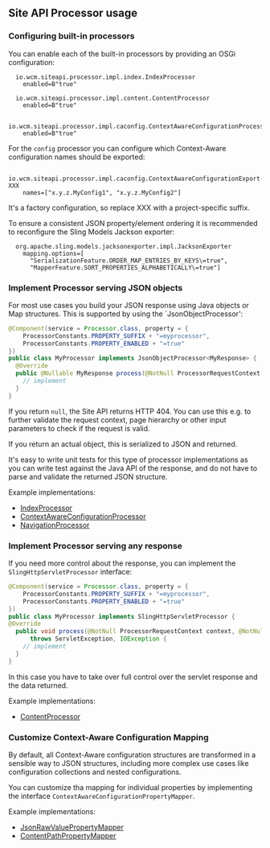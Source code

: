 ## Site API Processor usage

### Configuring built-in processors

You can enable each of the built-in processors by providing an OSGi configuration:

```
  io.wcm.siteapi.processor.impl.index.IndexProcessor
    enabled=B"true"

  io.wcm.siteapi.processor.impl.content.ContentProcessor
    enabled=B"true"

  io.wcm.siteapi.processor.impl.caconfig.ContextAwareConfigurationProcessor
    enabled=B"true"
```

For the `config` processor you can configure which Context-Aware configuration names should be exported:

```
  io.wcm.siteapi.processor.impl.caconfig.ContextAwareConfigurationExport-XXX
    names=["x.y.z.MyConfig1", "x.y.z.MyConfig2"]
```

It's a factory configuration, so replace XXX with a project-specific suffix.

To ensure a consistent JSON property/element ordering it is recommended to reconfigure the Sling Models Jackson exporter:

```
  org.apache.sling.models.jacksonexporter.impl.JacksonExporter
    mapping.options=[
      "SerializationFeature.ORDER_MAP_ENTRIES_BY_KEYS\=true",
      "MapperFeature.SORT_PROPERTIES_ALPHABETICALLY\=true"]
```


### Implement Processor serving JSON objects

For most use cases you build your JSON response using Java objects or Map structures. This is supported by using the `JsonObjectProcessor':

```java
@Component(service = Processor.class, property = {
    ProcessorConstants.PROPERTY_SUFFIX + "=myprocessor",
    ProcessorConstants.PROPERTY_ENABLED + "=true"
})
public class MyProcessor implements JsonObjectProcessor<MyResponse> {
  @Override
  public @Nullable MyResponse process(@NotNull ProcessorRequestContext context) {
    // implement
  }
}
```

If you return `null`, the Site API returns HTTP 404. You can use this e.g. to further validate the request context, page hierarchy or other input parameters to check if the request is valid.

If you return an actual object, this is serialized to JSON and returned.

It's easy to write unit tests for this type of processor implementations as you can write test against the Java API of the response, and do not have to parse and validate the returned JSON structure.

Example implementations:

* [IndexProcessor](https://github.com/wcm-io/io.wcm.site-api.processor/blob/develop/src/main/java/io/wcm/siteapi/processor/impl/index/IndexProcessor.java)
* [ContextAwareConfigurationProcessor](https://github.com/wcm-io/io.wcm.site-api.processor/blob/develop/src/main/java/io/wcm/siteapi/processor/impl/caconfig/ContextAwareConfigurationProcessor.java)
* [NavigationProcessor](https://github.com/wcm-io/io.wcm.site-api.handler/blob/develop/src/main/java/io/wcm/siteapi/handler/processor/impl/navigation/NavigationProcessor.java)


### Implement Processor serving any response

If you need more control about the response, you can implement the `SlingHttpServletProcessor` interface:

```java
@Component(service = Processor.class, property = {
    ProcessorConstants.PROPERTY_SUFFIX + "=myprocessor",
    ProcessorConstants.PROPERTY_ENABLED + "=true"
})
public class MyProcessor implements SlingHttpServletProcessor {
@Override
  public void process(@NotNull ProcessorRequestContext context, @NotNull SlingHttpServletResponse response)
      throws ServletException, IOException {
    // implement
  }
}
```

In this case you have to take over full control over the servlet response and the data returned.

Example implementations:
* [ContentProcessor](https://github.com/wcm-io/io.wcm.site-api.processor/blob/develop/src/main/java/io/wcm/siteapi/processor/impl/content/ContentProcessor.java)


### Customize Context-Aware Configuration Mapping

By default, all Context-Aware configuration structures are transformed in a sensible way to JSON structures, including more complex use cases like configuration collections and nested configurations.

You can customize tha mapping for individual properties by implementing the interface `ContextAwareConfigurationPropertyMapper`.

Example implementations:

* [JsonRawValuePropertyMapper](https://github.com/wcm-io/io.wcm.site-api.processor/blob/develop/src/main/java/io/wcm/siteapi/processor/caconfig/impl/property/JsonRawValuePropertyMapper.java)
* [ContentPathPropertyMapper](https://github.com/wcm-io/io.wcm.site-api.handler/blob/develop/src/main/java/io/wcm/siteapi/handler/caconfig/impl/property/ContentPathPropertyMapper.java)
